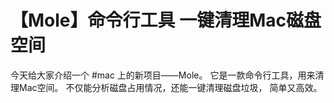 # 【Mole】命令行工具 一键清理Mac磁盘空间

今天给大家介绍一个 #mac  上的新项目——Mole。
它是一款命令行工具，用来清理Mac空间。
不仅能分析磁盘占用情况，还能一键清理磁盘垃圾，
简单又高效。